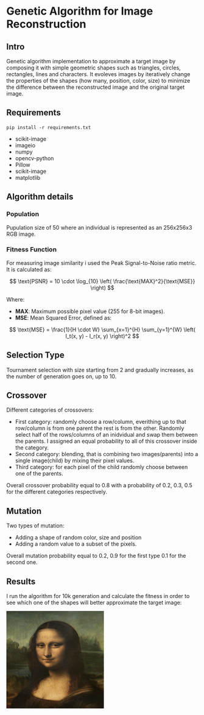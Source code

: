 # Genetic Algorithm for Image Reconstruction
## Intro

Genetic algorithm implementation to approximate a target image by composing it with simple geometric shapes such as triangles, circles, rectangles, lines and characters.
It evoleves images by iteratively change the properties of the shapes (how many, position, color, size) to minimize the difference between the reconstructed image and the original target image.

## Requirements

```
pip install -r requirements.txt
```

* scikit-image
* imageio
* numpy
* opencv-python
* Pillow
* scikit-image
* matplotlib

## Algorithm details
### Population
Pupulation size of 50 where an individual is represented as an 256x256x3 RGB image.

### Fitness Function
For measuring image similarity i used the Peak Signal-to-Noise ratio metric. It is calculated as:

$$
\text{PSNR} = 10 \cdot \log_{10} \left( \frac{\text{MAX}^2}{\text{MSE}} \right)
$$


Where:
- **MAX**: Maximum possible pixel value (255 for 8-bit images).
- **MSE**: Mean Squared Error, defined as:
  
$$
\text{MSE} = \frac{1}{H \cdot W} \sum_{x=1}^{H} \sum_{y=1}^{W} \left( I_t(x, y) - I_r(x, y) \right)^2
$$

## Selection Type
Tournament selection with size starting from 2 and gradually increases, as the number of generation goes on, up to 10.

## Crossover
Different categories of crossovers:
* First category: randomly choose a row/column, everithing up to that row/column is from one parent the rest is from the other. Randomly select half of the rows/columns of an inidvidual and swap them between the parents. I assigned an equal probability to all of this crossover inside the category.
* Second category: blending, that is combining two images(parents) into a single image(child) by mixing their pixel values.
* Third category: for each pixel of the child randomly choose between one of the parents.

Overall crossover probability equal to 0.8 with a probability of 0.2, 0.3, 0.5 for the different categories respectively.

## Mutation
Two types of mutation:
* Adding a shape of random color, size and position
* Adding a random value to a subset of the pixels.

Overall mutation probability equal to 0.2, 0.9 for the first type 0.1 for the second one.

## Results
I run the algorithm for 10k generation and calculate the fitness in order to see which one of the shapes will better approximate the target image:

<img src="target_images/mona_lisa.png" alt="Description" width="256" height="256"/>

  

